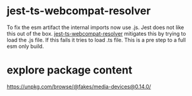 # jest-ts-webcompat-resolver

To fix the esm artifact the internal imports now use .js.
Jest does not like this out of the box.
[jest-ts-webcompat-resolver](https://github.com/kulshekhar/ts-jest/issues/1057#issuecomment-481406624) mitigates this by trying to load the .js file.
If this fails it tries to load .ts file.
This is a pre step to a full esm only build.

# explore package content

https://unpkg.com/browse/@fakes/media-devices@0.14.0/
